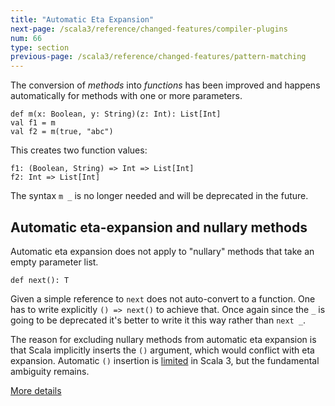 ```yaml
---
title: "Automatic Eta Expansion"
next-page: /scala3/reference/changed-features/compiler-plugins
num: 66
type: section
previous-page: /scala3/reference/changed-features/pattern-matching
---
```


<!-- THIS FILE HAS BEEN GENERATED BY SCALADOC PREPROCESSOR. NOTE THAT ANY CHANGES TO THIS FILE CAN BE OVERRIDEN IN THE FUTURE -->

The conversion of _methods_ into _functions_ has been improved and happens automatically for methods with one or more parameters.

<div class="snippet" ><div class="buttons"></div><pre><code class="language-scala"><span id="0" class="" >def m(x: Boolean, y: String)(z: Int): List[Int]
</span><span id="1" class="" >val f1 = m
</span><span id="2" class="" >val f2 = m(true, &quot;abc&quot;)
</span></code></pre></div>

This creates two function values:

<div class="snippet" ><div class="buttons"></div><pre><code class="language-scala"><span id="0" class="" >f1: (Boolean, String) =&gt; Int =&gt; List[Int]
</span><span id="1" class="" >f2: Int =&gt; List[Int]
</span></code></pre></div>

The syntax `m _` is no longer needed and will be deprecated in the future.

## Automatic eta-expansion and nullary methods

Automatic eta expansion does not apply to "nullary" methods that take an empty parameter list.

<div class="snippet" ><div class="buttons"></div><pre><code class="language-scala"><span id="0" class="" >def next(): T
</span></code></pre></div>

Given a simple reference to `next` does not auto-convert to a function.
One has to write explicitly `() => next()` to achieve that.
Once again since the `_` is going to be deprecated it's better to write it this way
rather than `next _`.

The reason for excluding nullary methods from automatic eta expansion
is that Scala implicitly inserts the `()` argument, which would
conflict with eta expansion. Automatic `()` insertion is
[limited](../dropped-features/auto-apply.html) in Scala 3, but the fundamental ambiguity
remains.

[More details](eta-expansion-spec.html)
